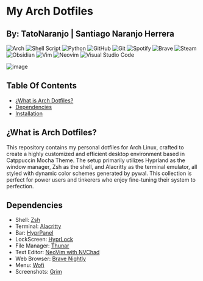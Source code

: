 # My Arch Dotfiles
## By: TatoNaranjo | Santiago Naranjo Herrera
![Arch](https://img.shields.io/badge/Arch%20Linux-1793D1?logo=arch-linux&logoColor=fff&style=for-the-badge)
![Shell Script](https://img.shields.io/badge/shell_script-%23121011.svg?style=for-the-badge&logo=gnu-bash&logoColor=white)
![Python](https://img.shields.io/badge/python-3670A0?style=for-the-badge&logo=python&logoColor=ffdd54)
![GitHub](https://img.shields.io/badge/github-%23121011.svg?style=for-the-badge&logo=github&logoColor=white)
![Git](https://img.shields.io/badge/git-%23F05033.svg?style=for-the-badge&logo=git&logoColor=white)
![Spotify](https://img.shields.io/badge/Spotify-1ED760?style=for-the-badge&logo=spotify&logoColor=white)
![Brave](https://img.shields.io/badge/Brave-FB542B?style=for-the-badge&logo=Brave&logoColor=white)
![Steam](https://img.shields.io/badge/steam-%23000000.svg?style=for-the-badge&logo=steam&logoColor=white)
![Obsidian](https://img.shields.io/badge/Obsidian-%23483699.svg?style=for-the-badge&logo=obsidian&logoColor=white)
![Vim](https://img.shields.io/badge/VIM-%2311AB00.svg?style=for-the-badge&logo=vim&logoColor=white)
![Neovim](https://img.shields.io/badge/NeoVim-%2357A143.svg?&style=for-the-badge&logo=neovim&logoColor=white)
![Visual Studio Code](https://img.shields.io/badge/Visual%20Studio%20Code-0078d7.svg?style=for-the-badge&logo=visual-studio-code&logoColor=white)


![image](https://github.com/user-attachments/assets/eb0752a3-79fe-485e-85e9-f2691ccc6b29)


## Table Of Contents
- [¿What is Arch Dotfiles?](#what-is-arch-dotfiles)
- [Dependencies](#dependencies)
- [Installation](#installation)

## ¿What is Arch Dotfiles?
This repository contains my personal dotfiles for Arch Linux, crafted to create a highly customized and efficient desktop environment based in Catppuccin Mocha Theme. The setup primarily utilizes Hyprland as the window manager, Zsh as the shell, and Alacritty as the terminal emulator, all styled with dynamic color schemes generated by pywal. This collection is perfect for power users and tinkerers who enjoy fine-tuning their system to perfection.
## Dependencies
- Shell: [Zsh](https://ohmyz.sh/)
- Terminal: [Alacritty](https://alacritty.org/)
- Bar: [HyprPanel](https://github.com/Jas-SinghFSU/HyprPanel)
- LockScreen: [HyprLock](https://github.com/hyprwm/hyprlock)
- File Manager: [Thunar](https://wiki.archlinux.org/title/Thunar)
- Text Editor: [NeoVim with NVChad](https://nvchad.com/)
- Web Browser: [Brave Nightly](https://aur.archlinux.org/packages/brave-nightly-bin)
- Menu: [Wofi](https://man.archlinux.org/man/wofi.1.en)
- Screenshots: [Grim](https://github.com/emersion/grim)

